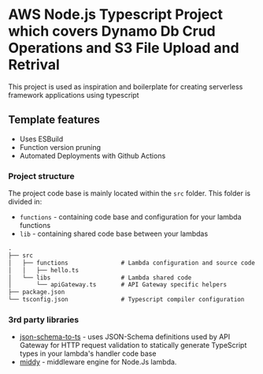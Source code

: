 # AWS Node.js Typescript Project which covers Dynamo Db Crud Operations and S3 File Upload and Retrival

This project is used as inspiration and boilerplate for creating serverless framework applications using typescript

## Template features

- Uses ESBuild
- Function version pruning
- Automated Deployments with Github Actions

### Project structure

The project code base is mainly located within the `src` folder. This folder is divided in:

- `functions` - containing code base and configuration for your lambda functions
- `lib` - containing shared code base between your lambdas

```txt
.
├── src
│   ├── functions               # Lambda configuration and source code folder
│   │   ├── hello.ts
│   └── libs                    # Lambda shared code
│       └── apiGateway.ts       # API Gateway specific helpers
├── package.json
└── tsconfig.json               # Typescript compiler configuration
```

### 3rd party libraries

- [json-schema-to-ts](https://github.com/ThomasAribart/json-schema-to-ts) - uses JSON-Schema definitions used by API Gateway for HTTP request validation to statically generate TypeScript types in your lambda's handler code base
- [middy](https://github.com/middyjs/middy) - middleware engine for Node.Js lambda.
